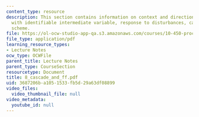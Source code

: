 ```yaml
---
content_type: resource
description: This section contains information on context and direction, a process
  with identifiable intermediate variable, response to disturbances, cascade control
  scheme.
file: https://ol-ocw-studio-app-qa.s3.amazonaws.com/courses/10-450-process-dynamics-operations-and-control-spring-2006/3687206ba1051533fb5d29a63df08899_8_cascade_and_ff.pdf
file_type: application/pdf
learning_resource_types:
- Lecture Notes
ocw_type: OCWFile
parent_title: Lecture Notes
parent_type: CourseSection
resourcetype: Document
title: 8_cascade_and_ff.pdf
uid: 3687206b-a105-1533-fb5d-29a63df08899
video_files:
  video_thumbnail_file: null
video_metadata:
  youtube_id: null
---
```

